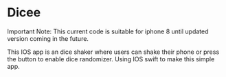 # Dicee

Important Note: This current code is suitable for iphone 8 until updated version coming in the future. 

This IOS app is an dice shaker where users can shake their phone or press the button to enable dice randomizer. Using IOS swift to make this simple app. 

